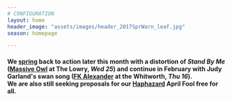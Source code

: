 ```yaml
---
# CONFIGURATION
layout: home
header_image: "assets/images/header_2017SprWarn_leaf.jpg"
season: homepage

---
```

#### We [spring](/current/2017-spring) back to action later this month with a distortion of *Stand By Me* ([Massive Owl](/current/2017-spring/massiveowl) at The Lowry, *Wed 25*) and continue in February with Judy Garland's swan song ([FK Alexander](/current/2017-spring/alexander) at the Whitworth, *Thu 16*).<br>We are also still seeking proposals for our [Haphazard](/hab/haphazard) April Fool free for all.
